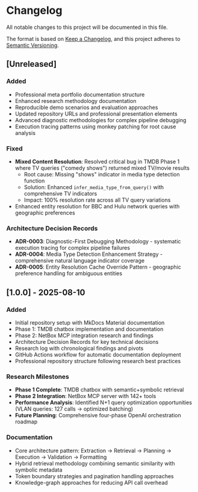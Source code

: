 # Changelog
All notable changes to this project will be documented in this file.

The format is based on [Keep a Changelog](https://keepachangelog.com/en/1.0.0/),
and this project adheres to [Semantic Versioning](https://semver.org/spec/v2.0.0.html).

## [Unreleased]

### Added
- Professional meta portfolio documentation structure
- Enhanced research methodology documentation  
- Reproducible demo scenarios and evaluation approaches
- Updated repository URLs and professional presentation elements
- Advanced diagnostic methodologies for complex pipeline debugging
- Execution tracing patterns using monkey patching for root cause analysis

### Fixed
- **Mixed Content Resolution**: Resolved critical bug in TMDB Phase 1 where TV queries ("comedy shows") returned mixed TV/movie results
  - Root cause: Missing "shows" indicator in media type detection function
  - Solution: Enhanced `infer_media_type_from_query()` with comprehensive TV indicators
  - Impact: 100% resolution rate across all TV query variations
- Enhanced entity resolution for BBC and Hulu network queries with geographic preferences

### Architecture Decision Records
- **ADR-0003**: Diagnostic-First Debugging Methodology - systematic execution tracing for complex pipeline failures
- **ADR-0004**: Media Type Detection Enhancement Strategy - comprehensive natural language indicator coverage  
- **ADR-0005**: Entity Resolution Cache Override Pattern - geographic preference handling for ambiguous entities

## [1.0.0] - 2025-08-10

### Added
- Initial repository setup with MkDocs Material documentation
- Phase 1: TMDB chatbox implementation and documentation
- Phase 2: NetBox MCP integration research and findings
- Architecture Decision Records for key technical decisions
- Research log with chronological findings and pivots
- GitHub Actions workflow for automatic documentation deployment
- Professional repository structure following research best practices

### Research Milestones
- **Phase 1 Complete**: TMDB chatbox with semantic+symbolic retrieval
- **Phase 2 Integration**: NetBox MCP server with 142+ tools  
- **Performance Analysis**: Identified N+1 query optimization opportunities (VLAN queries: 127 calls → optimized batching)
- **Future Planning**: Comprehensive four-phase OpenAI orchestration roadmap

### Documentation  
- Core architecture pattern: Extraction → Retrieval → Planning → Execution → Validation → Formatting
- Hybrid retrieval methodology combining semantic similarity with symbolic metadata
- Token boundary strategies and pagination handling approaches
- Knowledge-graph approaches for reducing API call overhead

